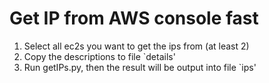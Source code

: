 # Get IP from AWS console fast
1. Select all ec2s you want to get the ips from (at least 2)
2. Copy the descriptions to file `details'
3. Run getIPs.py, then the result will be output into file `ips'
